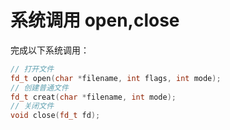# 系统调用 open,close

完成以下系统调用：

```c++
// 打开文件
fd_t open(char *filename, int flags, int mode);
// 创建普通文件
fd_t creat(char *filename, int mode);
// 关闭文件
void close(fd_t fd);
```

